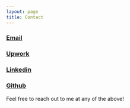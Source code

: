 ```yaml
---
layout: page
title: Contact
---
```


### [Email](mailto:dustinlwicker@gmail.com)

### [Upwork](https://www.upwork.com/o/profiles/users/~01d8db63e27557c1eb/)

### [Linkedin](https://www.linkedin.com/in/dustin-wicker/)

### [Github](https://github.com/dustinwicker)

Feel free to reach out to me at any of the above!
